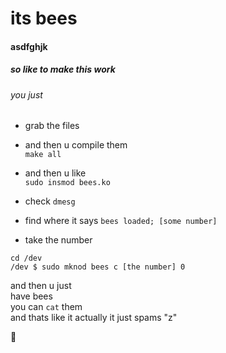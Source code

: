 # its bees


#### asdfghjk

##### so like to make this work
###### you just
- grab the files
- and then u compile them  
    `make all`  

- and then u like  
    `sudo insmod bees.ko`  

- check `dmesg`  

- find where it says `bees loaded; [some number]`  
- take the number  

`cd /dev`  
`/dev $ sudo mknod bees c [the number] 0`  

and then u just  
have bees  
you can `cat` them  
and thats like it actually it just spams "z" 

🐝
